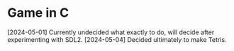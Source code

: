 # Game in C

[2024-05-01] Currently undecided what exactly to do, will decide after experimenting with SDL2.
[2024-05-04] Decided ultimately to make Tetris.
